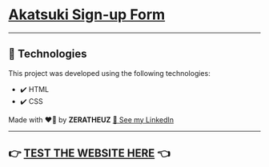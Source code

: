 # [Akatsuki Sign-up Form](https://zeratheuz.github.io/akatsuki-sign-up-form/)

---

## 🚀 Technologies

This project was developed using the following technologies:

- ✔️ HTML
- ✔️ CSS

Made with ❤️‍🔥 by **ZERATHEUZ** [👤 See my LinkedIn](https://www.linkedin.com/in/zeratheuz/)

---

## 👉 [**TEST THE WEBSITE HERE**](https://zeratheuz.github.io/akatsuki-sign-up-form/) 👈